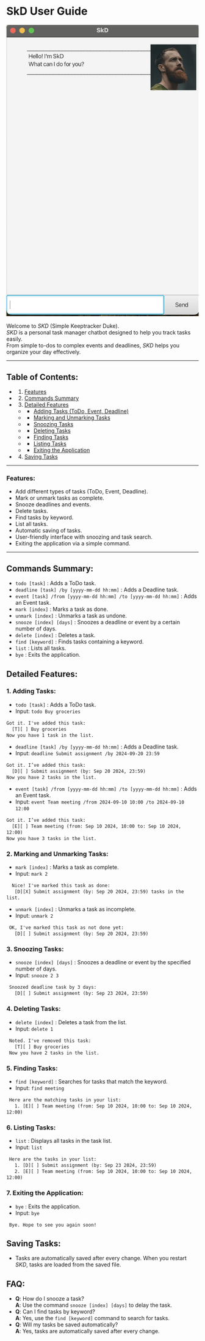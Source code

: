 # SkD User Guide
![Ui.png](docs%2FUi.png)

Welcome to *SKD* (Simple Keeptracker Duke).  
*SKD* is a personal task manager chatbot designed to help you track tasks easily.  
From simple to-dos to complex events and deadlines, *SKD* helps you organize your day effectively.

---

## Table of Contents:
* 1. [Features](#features)
* 2. [Commands Summary](#commands-summary)
* 3. [Detailed Features](#detailed-features)
    * - [Adding Tasks (ToDo, Event, Deadline)](#1-adding-tasks)
    * - [Marking and Unmarking Tasks](#2-marking-and-unmarking-tasks)
    * - [Snoozing Tasks](#3-snoozing-tasks)
    * - [Deleting Tasks](#4-deleting-tasks)
    * - [Finding Tasks](#5-finding-tasks)
    * - [Listing Tasks](#6-listing-tasks)
    * - [Exiting the Application](#7-exiting-the-application)
* 4. [Saving Tasks](#saving-tasks)

---

### Features:
* Add different types of tasks (ToDo, Event, Deadline).
* Mark or unmark tasks as complete.
* Snooze deadlines and events.
* Delete tasks.
* Find tasks by keyword.
* List all tasks.
* Automatic saving of tasks.
* User-friendly interface with snoozing and task search.
* Exiting the application via a simple command.

---

## Commands Summary:
* `todo [task]` : Adds a ToDo task.
* `deadline [task] /by [yyyy-mm-dd hh:mm]` : Adds a Deadline task.
* `event [task] /from [yyyy-mm-dd hh:mm] /to [yyyy-mm-dd hh:mm]` : Adds an Event task.
* `mark [index]` : Marks a task as done.
* `unmark [index]` : Unmarks a task as undone.
* `snooze [index] [days]` : Snoozes a deadline or event by a certain number of days.
* `delete [index]` : Deletes a task.
* `find [keyword]` : Finds tasks containing a keyword.
* `list` : Lists all tasks.
* `bye` : Exits the application.

## Detailed Features:

### 1. Adding Tasks:
* `todo [task]` : Adds a ToDo task.
* Input: `todo Buy groceries`
```
Got it. I've added this task:
  [T][ ] Buy groceries
Now you have 1 task in the list.
```
* `deadline [task] /by [yyyy-mm-dd hh:mm]` : Adds a Deadline task.
* Input: `deadline Submit assignment /by 2024-09-20 23:59`
```
Got it. I’ve added this task:
  [D][ ] Submit assignment (by: Sep 20 2024, 23:59)
Now you have 2 tasks in the list.
```
* `event [task] /from [yyyy-mm-dd hh:mm] /to [yyyy-mm-dd hh:mm]` : Adds an Event task.
* Input: `event Team meeting /from 2024-09-10 10:00 /to 2024-09-10 12:00`
```
Got it. I’ve added this task:
  [E][ ] Team meeting (from: Sep 10 2024, 10:00 to: Sep 10 2024, 12:00)
Now you have 3 tasks in the list.
```

### 2. Marking and Unmarking Tasks:
* `mark [index]` : Marks a task as complete.
* Input: `mark 2`
```
  Nice! I've marked this task as done:
   [D][X] Submit assignment (by: Sep 20 2024, 23:59) tasks in the list.
```
* `unmark [index]` : Unmarks a task as incomplete.
* Input: `unmark 2`
```
 OK, I've marked this task as not done yet:
   [D][ ] Submit assignment (by: Sep 20 2024, 23:59)
```

### 3. Snoozing Tasks:
* `snooze [index] [days]` : Snoozes a deadline or event by the specified number of days.
* Input: `snooze 2 3`
```
 Snoozed deadline task by 3 days: 
   [D][ ] Submit assignment (by: Sep 23 2024, 23:59)
```

### 4. Deleting Tasks:
* `delete [index]` : Deletes a task from the list.
* Input: `delete 1`
```
 Noted. I've removed this task:
   [T][ ] Buy groceries
 Now you have 2 tasks in the list.
```

### 5. Finding Tasks:
* `find [keyword]` : Searches for tasks that match the keyword.
* Input: `find meeting`
```
 Here are the matching tasks in your list:
   1. [E][ ] Team meeting (from: Sep 10 2024, 10:00 to: Sep 10 2024, 12:00)
```

### 6. Listing Tasks:
* `list` : Displays all tasks in the task list.
* Input: `list`
```
 Here are the tasks in your list:
   1. [D][ ] Submit assignment (by: Sep 23 2024, 23:59)
   2. [E][ ] Team meeting (from: Sep 10 2024, 10:00 to: Sep 10 2024, 12:00)
```

### 7. Exiting the Application:
* `bye` : Exits the application.
* Input: `bye`
```
 Bye. Hope to see you again soon!
```

## Saving Tasks:
* Tasks are automatically saved after every change. When you restart *SKD*, tasks are loaded from the saved file.

## FAQ:
* **Q**: How do I snooze a task?  
  **A**: Use the command `snooze [index] [days]` to delay the task.
* **Q**: Can I find tasks by keyword?  
  **A**: Yes, use the `find [keyword]` command to search for tasks.
* **Q**: Will my tasks be saved automatically?  
  **A**: Yes, tasks are automatically saved after every change.